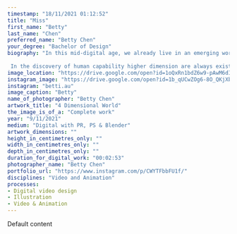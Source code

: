 ```yaml
---
timestamp: "18/11/2021 01:12:52"
title: "Miss"
first_name: "Betty"
last_name: "Chen"
preferred_name: "Betty Chen"
your_degree: "Bachelor of Design"
biography: "In this mid-digital age, we already live in an emerging world with digital technology. New generations are live among with the virtual world. Digital technology become necessity for our communication these days. This artwork is the visualization of 4-dimensional world in my imaginary perspective. As humanities are able to upload their spirits as a data into the 4-dimensional form. This world could be manipulatable to a extends of human creativity. I personally loves the illustration of mixing reality and virtual illustration.
 
 In the discovery of human capability higher dimension are always exist in other form of energy or spiritual. Only to the limitation of human sensation we say there is only one time past, present and future. Our dreams, visions, longings, recalling's of the past, traumas, imaginations, they too are alive. Therefore 4-Dimensional space should allow individuals to travel teleports in any timeframe and space. My work is to illustrates how 4D world will be visualized and demonstrates in a 2D form. The aim are to presents a journey take the audiences travelling though the 4D worlds to feel experience a totally different perspective. Most importantly to evoke the audience with the feeling of high-tech and cybernetical generation is on its way to emerge with current situation. As we step into post-covid situation out lifestyle is already changed by the pandemic. More population relies on digital technology."
image_location: "https://drive.google.com/open?id=1oQxRn1bdZ6w9-pAwM6dIpw708i7aW94Y"
instagram_image: "https://drive.google.com/open?id=1b_qUCwZOg6-8O_QKjXbYGGEPpf0FXRYK"
instagram: "betti.au"
image_caption: "Betty"
name_of_photographer: "Betty Chen"
artwork_title: "4 Dimensional World"
the_image_is_of_a: "Complete work"
year: "9/11/2021"
medium: "Digital with PR, PS & Blender"
artwork_dimensions: ""
height_in_centimetres_only: ""
width_in_centimetres_only: ""
depth_in_centimetres_only: ""
duration_for_digital_work: "00:02:53"
photographer_name: "Betty Chen"
portfolio_url: "https://www.instagram.com/p/CWYTFbbFU1f/"
disciplines: "Video and Animation"
processes:
- Digital video design
- Illustration
- Video & Animation
---
```


Default content